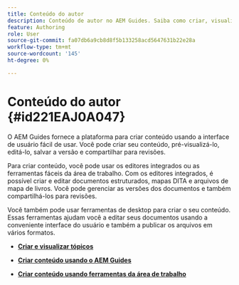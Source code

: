 ```yaml
---
title: Conteúdo do autor
description: Conteúdo de autor no AEM Guides. Saiba como criar, visualizar, editar, salvar a versão do seu documento e compartilhar para revisões.
feature: Authoring
role: User
source-git-commit: fa07db6a9cb8d8f5b133258acd5647631b22e28a
workflow-type: tm+mt
source-wordcount: '145'
ht-degree: 0%

---
```


# Conteúdo do autor {#id221EAJ0A047}

O AEM Guides fornece a plataforma para criar conteúdo usando a interface de usuário fácil de usar. Você pode criar seu conteúdo, pré-visualizá-lo, editá-lo, salvar a versão e compartilhar para revisões.

Para criar conteúdo, você pode usar os editores integrados ou as ferramentas fáceis da área de trabalho. Com os editores integrados, é possível criar e editar documentos estruturados, mapas DITA e arquivos de mapa de livros. Você pode gerenciar as versões dos documentos e também compartilhá-los para revisões.

Você também pode usar ferramentas de desktop para criar o seu conteúdo. Essas ferramentas ajudam você a editar seus documentos usando a conveniente interface do usuário e também a publicar os arquivos em vários formatos.

- **[Criar e visualizar tópicos](create-preview-topics.md)**

- **[Criar conteúdo usando o AEM Guides](authoring-content-xml-doc.md)**

- **[Criar conteúdo usando ferramentas da área de trabalho](author-desktop-tools.md)**
